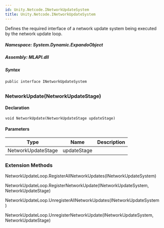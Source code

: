 ```yaml
---  
id: Unity.Netcode.INetworkUpdateSystem  
title: Unity.Netcode.INetworkUpdateSystem  
---
```


<div class="markdown level0 summary">

Defines the required interface of a network update system being executed
by the network update loop.

</div>

<div class="markdown level0 conceptual">

</div>

##### **Namespace**: System.Dynamic.ExpandoObject

##### **Assembly**: MLAPI.dll

##### Syntax

``` lang-csharp
public interface INetworkUpdateSystem
```

## 

### NetworkUpdate(NetworkUpdateStage)

<div class="markdown level1 summary">

</div>

<div class="markdown level1 conceptual">

</div>

#### Declaration

``` lang-csharp
void NetworkUpdate(NetworkUpdateStage updateStage)
```

#### Parameters

| Type               | Name        | Description |
|--------------------|-------------|-------------|
| NetworkUpdateStage | updateStage |             |

### Extension Methods

<div>

NetworkUpdateLoop.RegisterAllNetworkUpdates(INetworkUpdateSystem)

</div>

<div>

NetworkUpdateLoop.RegisterNetworkUpdate(INetworkUpdateSystem,
NetworkUpdateStage)

</div>

<div>

NetworkUpdateLoop.UnregisterAllNetworkUpdates(INetworkUpdateSystem)

</div>

<div>

NetworkUpdateLoop.UnregisterNetworkUpdate(INetworkUpdateSystem,
NetworkUpdateStage)

</div>
